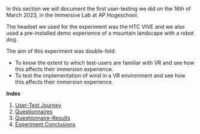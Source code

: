 In this section we will document the first user-testing we did on the 16th of March 2023, in the Immersive Lab at AP Hogeschool. 

The headset we used for the experiment was the HTC VIVE and we also used a pre-installed demo experience of a mountain landscape with a robot dog. 

The aim of this experiment was double-fold: 
- To know the extent to which test-users are familiar with VR and see how this affects their immersion experience. 
- To test the implementation of wind in a VR environment and see how this affects their immersion experience. 

**Index**
1. [User-Test Journey](./First-User%2DTest/User%2DTest-Journey.md)
2. [Questionnaires](./First-User%2DTest/stionnaires.md)
3. [Questionnaire-Results](./First-User%2DTest/Questionnaire-Results.md)
4. [Experiment Conclusions](./First-User%2DTest/Conclusions.md)
